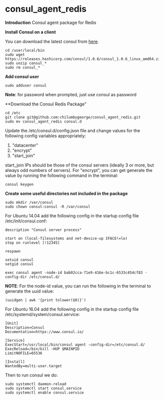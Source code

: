 # consul_agent_redis

**Introduction**
Consul agent package for Redis

**Install Consul on a client**

You can download the latest consul from [here](https://releases.hashicorp.com/consul/).

```
cd /user/local/bin
sudo wget https://releases.hashicorp.com/consul/1.0.6/consul_1.0.6_linux_amd64.zip
sudo unzip consul_*
sudo rm consul_*
```

**Add consul user**
```
sudo adduser consul
```

**Note**: for password when prompted, just use consul as password

**Download the Consul Redis Package"
```
cd /etc
git clone git@github.com:chilumbugeorge/consul_agent_redis.git
sudo mv consul_agent_redis consul.d
```
Update the /etc/consul.d/config.json file and change values for the following config variables appropriately: 
1. "datacenter" 
2. "encrypt"   
3. "start_join"

start_join IPs should be those of the consul servers (ideally 3 or more, but always odd numbers of servers). For "encrypt", you can get generate the value by running the following command in the terminal:
```
consul keygen
```

**Create some useful directories not included in the package**
```
sudo mkdir /var/consul
sudo chown consul:consul -R /var/consul
```
For Ubuntu 14.04 add the following config in the startup config file /etc/init/consul.conf:
```
description "Consul server process"

start on (local-filesystems and net-device-up IFACE!=lo)
stop on runlevel [!12345]

respawn

setuid consul
setgid consul

exec consul agent -node-id bab02cca-71e9-416e-bc1c-6533c454cf83 -config-dir /etc/consul.d/
```
**NOTE**: For the node-id value, you can run the following in the terminal to generate the uuid value:
```
(uuidgen | awk '{print tolower($0)}')
```

For Ubuntu 16.04 add the following config in the startup config file /etc/systemd/system/consul.service:
```
[Unit]
Description=Consul
Documentation=https://www.consul.io/

[Service]
ExecStart=/usr/local/bin/consul agent -config-dir=/etc/consul.d/ 
ExecReload=/bin/kill -HUP $MAINPID
LimitNOFILE=65536

[Install]
WantedBy=multi-user.target
```
Then to run consul we do:
```
sudo systemctl daemon-reload
sudo systemctl start consul.service
sudo systemctl enable consul.service
```
 
